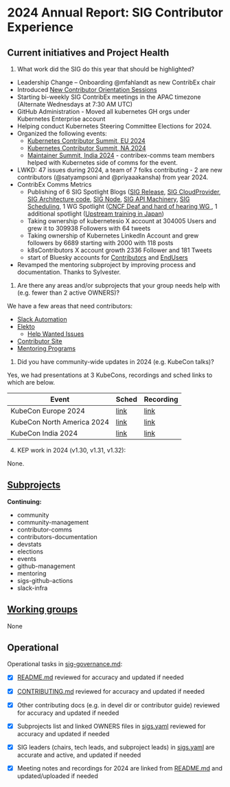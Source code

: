 # 2024 Annual Report: SIG Contributor Experience

## Current initiatives and Project Health

1. What work did the SIG do this year that should be highlighted?

- Leadership Change – Onboarding @mfahlandt as new ContribEx chair
- Introduced [New Contributor Orientation Sessions](https://www.kubernetes.dev/docs/orientation/)
- Starting bi-weekly SIG ContribEx meetings in the APAC timezone (Alternate Wednesdays at 7:30 AM UTC)
- GitHub Administration - Moved all kubernetes GH orgs under Kubernetes Enterprise account
- Helping conduct Kubernetes Steering Committee Elections for 2024.
- Organized the following events:
  - [Kubernetes Contributor Summit, EU 2024](https://www.kubernetes.dev/events/2024/kcseu/)
  - [Kubernetes Contributor Summit, NA 2024](https://www.kubernetes.dev/events/2024/kcsna/)
  - [Maintainer Summit, India 2024](https://events.linuxfoundation.org/archive/2024/kubecon-cloudnativecon-india/program/maintainer-summit/) - contribex-comms team members helped with Kubernetes side of comms for the event.
- LWKD: 47 issues during 2024, a team of 7 folks contributing - 2 are new contributors (@satyampsoni and @priyaaakansha) from year 2024.
- ContribEx Comms Metrics
  - Publishing of 6 SIG Spotlight Blogs ([SIG Release](https://www.kubernetes.dev/blog/2024/01/15/sig-release-spotlight-2023/), [SIG CloudProvider](https://www.kubernetes.dev/blog/2024/03/01/sig-cloud-provider-spotlight-2024/), [SIG Architecture code](https://www.kubernetes.dev/blog/2024/04/11/sig-architecture-code-spotlight-2024/), [SIG Node](https://www.kubernetes.dev/blog/2024/06/20/sig-node-spotlight-2024/), [SIG API Machinery](https://www.kubernetes.dev/blog/2024/08/07/sig-api-machinery-spotlight-2024/), [SIG Scheduling](https://www.kubernetes.dev/blog/2024/09/24/sig-scheduling-spotlight-2024/), 1 WG Spotlight ([CNCF Deaf and hard of hearing WG ](https://www.kubernetes.dev/blog/2024/09/30/cncf-deaf-and-hard-of-hearing-working-group-spotlight/), 1 additional spotlight ([Upstream training in Japan](https://www.kubernetes.dev/blog/2024/10/28/k8s-upstream-training-japan-spotlight/))
  - Taking ownership of kubernetesio X account at 304005 Users and grew it to 309938 Followers with 64 tweets
  - Taking ownership of Kubernetes LinkedIn Account and grew followers by 6689 starting with 2000 with 118 posts
  - k8sContributors X account growth 2336 Follower and 181 Tweets 
  - start of Bluesky accounts for [Contributors](https://web-cdn.bsky.app/profile/kubernetes.dev) and [EndUsers ](https://web-cdn.bsky.app/profile/kubernetes.io)
- Revamped the mentoring subproject by improving process and documentation. Thanks to Sylvester.


1. Are there any areas and/or subprojects that your group needs help with (e.g. fewer than 2 active OWNERS)?

We have a few areas that need contributors:
- [Slack Automation](https://github.com/kubernetes-sigs/slack-infra/)
- [Elekto](https://github.com/elekto-io/elekto)
  - [Help Wanted Issues](https://github.com/elekto-io/elekto/issues?q=is%3Aissue%20state%3Aopen%20label%3A%22help%20wanted%22)
- [Contributor Site](https://github.com/kubernetes/contributor-site/)
- [Mentoring Programs](https://github.com/kubernetes/community/tree/master/mentoring)

1. Did you have community-wide updates in 2024 (e.g. KubeCon talks)?

Yes, we had presentations at 3 KubeCons, recordings and sched links to which are below.

| Event                      | Sched                          | Recording                                           |
| -------------------------- | ------------------------------ | --------------------------------------------------- |
| KubeCon Europe 2024        | [link](https://sched.co/1Yhgm) | [link](https://www.youtube.com/watch?v=hdUgGBWUtLo) |
| KubeCon North America 2024 | [link](https://sched.co/1hoy3) | [link](https://www.youtube.com/watch?v=qt9fYGpSfNQ) |
| KubeCon India 2024         | [link](https://sched.co/1mpDm) | [link](https://www.youtube.com/watch?v=nlL9xppFLbo) |

4. KEP work in 2024 (v1.30, v1.31, v1.32):

None.

## [Subprojects](https://git.k8s.io/community/sig-contributor-experience#subprojects)


**Continuing:**
  - community
  - community-management
  - contributor-comms
  - contributors-documentation
  - devstats
  - elections
  - events
  - github-management
  - mentoring
  - sigs-github-actions
  - slack-infra

## [Working groups](https://git.k8s.io/community/sig-contributor-experience#working-groups)

None

## Operational

Operational tasks in [sig-governance.md]:
- [x] [README.md] reviewed for accuracy and updated if needed
- [x] [CONTRIBUTING.md] reviewed for accuracy and updated if needed
- [x] Other contributing docs (e.g. in devel dir or contributor guide) reviewed for accuracy and updated if needed
- [x] Subprojects list and linked OWNERS files in [sigs.yaml] reviewed for accuracy and updated if needed
- [x] SIG leaders (chairs, tech leads, and subproject leads) in [sigs.yaml] are accurate and active, and updated if needed
- [x] Meeting notes and recordings for 2024 are linked from [README.md] and updated/uploaded if needed


[CONTRIBUTING.md]: https://git.k8s.io/community/sig-contributor-experience/CONTRIBUTING.md
[sig-governance.md]: https://git.k8s.io/community/committee-steering/governance/sig-governance.md
[README.md]: https://git.k8s.io/community/sig-contributor-experience/README.md
[sigs.yaml]: https://git.k8s.io/community/sigs.yaml
[devel]: https://git.k8s.io/community/contributors/devel/README.md
